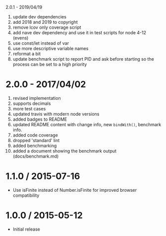 2.0.1 - 2019/04/19

1. update dev dependencies
2. add 2018 and 2019 to copyright
3. remove lcov only coverage script
4. add nave dev dependency and use it in test scripts for node 4-12 (evens)
5. use const/let instead of var
6. use more descriptive variable names
7. reformat a bit
8. update benchmark script to report PID and ask before starting so the process can be set to a high priority

2.0.0 - 2017/04/02
==================

1. revised implementation
2. supports decimals
3. more test cases
4. updated travis with modern node versions
5. added badges to README
6. updated README content with change info, new `bindWith()`, benchmark info.
7. added code coverage
8. dropped 'standard' lint
9. added benchmarking
10. added a document showing the benchmark output (docs/benchmark.md)


1.1.0 / 2015-07-16
==================

* Use isFinite instead of Number.isFinite for improved browser compatibility

1.0.0 / 2015-05-12
==================

  * Initial release
